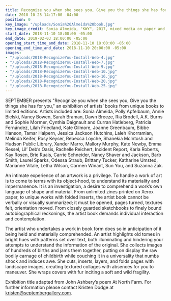 ```yaml
---
title: Recognize you when she sees you, Give you the things she has for you.
date: 2018-10-25 14:17:00 -04:00
position: 0
key_image: "/uploads/Sonia%20Almeida%20book.jpg"
key_image_credit: Sonia Almeida, "KWY", 2017, mixed media on paper and fabric
start_date: 2018-11-10 18:00:00 -05:00
end_date: 2019-02-03 18:00:00 -05:00
opening_start_time_and_date: 2018-11-10 18:00:00 -05:00
opening_end_time_and_date: 2018-11-10 20:00:00 -05:00
images:
- "/uploads/2018-RecognizeYou-Install-Web-4.jpg"
- "/uploads/2018-RecognizeYou-Install-Web-7.jpg"
- "/uploads/2018-RecognizeYou-Install-Web-9.jpg"
- "/uploads/2018-RecognizeYou-Install-Web-10.jpg"
- "/uploads/2018-RecognizeYou-Install-Web-16.jpg"
- "/uploads/2018-RecognizeYou-Install-Web-20.jpg"
- "/uploads/2018-RecognizeYou-Install-Web-25.jpg"
---
```


SEPTEMBER presents "Recognize you when she sees you, Give you the things she has for you," an exhibition of artists’ books from unique books to limited editions. Artists included are: Sonia Almeida, Polly Apfelbaum, Annie Bielski, Nancy Bowen, Sarah Braman, Dawn Breeze, Ria Brodell, A.K. Burns and Sophie Mormer, Cynthia Daignault and Curran Hatleberg, Patricia Fernández, Lilah Friedland, Kate Gilmore, Joanne Greenbaum, Bibbe Hanson, Tamar Halpern, Jessica Jackson Hutchins, Laleh Khorramian, Melinda Keifer, Rosy Keyser, Rebecca Loyche, Shanekia McIntosh and Hudson Public Library, Xander Marro, Mallory Murphy, Kate Newby, Emma Ressel, Lil’ Deb’s Oasis, Rachelle Reichert, Incident Report, Karla Roberts, Kay Rosen, Brie Ruais, Carrie Schneider, Nancy Shaver and Jackson, Barb Smith, Laurel Sparks, Odessa Straub, Brittany Tucker, Katharine Umsted, Marianne Vitale, Letha Wilson, Carmen Winant, Sun You, and Suzanna Zak.

An intimate experience of an artwork is a privilege. To handle a work of art is to come to terms with its object-hood, to understand its materiality and impermanence. It is an investigation, a desire to comprehend a work’s own language of shape and material. From unlimited zines printed on Xerox paper, to unique works with folded inserts, the artist book cannot be verbally or visually summarized; it must be opened, pages turned, textures felt, orientation moved. From closely guarded sketchbooks to finely bound autobiographical reckonings, the artist book demands individual interaction and contemplation.

The artist who undertakes a work in book form does so in anticipation of it being held and materially comprehended. An artist highlights old tomes in bright hues with patterns set over text, both illuminating and hindering your attempts to understand the information of the original. She collects images of hundreds of births and jams them together, putting on display the raw bodily carnage of childbirth while couching it in a universality that numbs shock and induces awe. She cuts, inserts, layers, and folds pages with landscape images, creating textured collages with absences for you to maneuver. She wraps covers with fur inciting a soft and wild fragility.

Exhibition title adapted from John Ashbery’s poem At North Farm.
For further information please contact Kristen Dodge at kristen@septembergallery.com.